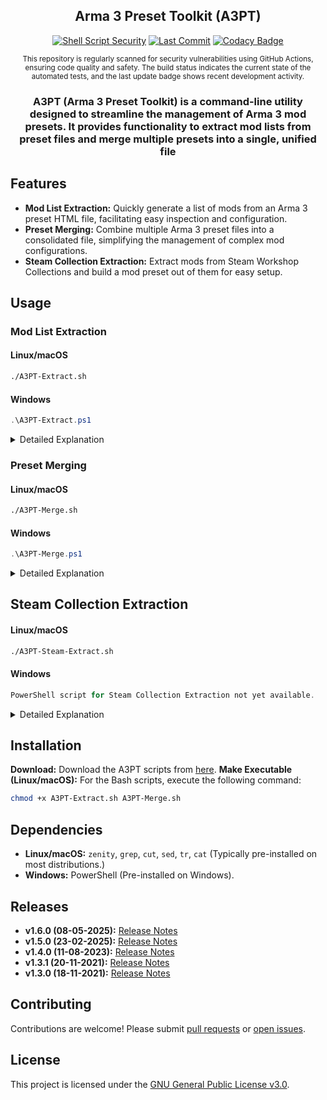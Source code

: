 <div align="center">

## Arma 3 Preset Toolkit (A3PT)

[![Shell Script Security](https://github.com/MBarkerUK/A3PT/actions/workflows/CScan.yml/badge.svg?branch=main)](https://github.com/MBarkerUK/A3PT/actions/workflows/CScan.yml)
[![Last Commit](https://img.shields.io/github/last-commit/MBarkerUK/A3PT)](https://github.com/MBarkerUK/A3PT/commits/main)
[![Codacy Badge](https://app.codacy.com/project/badge/Grade/ff18ca2d321c4fe09a81a6679d153c24)](https://app.codacy.com/gh/MBarkerUK/A3PT/dashboard?utm_source=gh&utm_medium=referral&utm_content=&utm_campaign=Badge_grade)

<small>This repository is regularly scanned for security vulnerabilities using GitHub Actions, ensuring code quality and safety. The build status indicates the current state of the automated tests, and the last update badge shows recent development activity.</small>

### A3PT (Arma 3 Preset Toolkit) is a command-line utility designed to streamline the management of Arma 3 mod presets. It provides functionality to extract mod lists from preset files and merge multiple presets into a single, unified file

</div>

## Features

* **Mod List Extraction:** Quickly generate a list of mods from an Arma 3 preset HTML file, facilitating easy inspection and configuration.
* **Preset Merging:** Combine multiple Arma 3 preset files into a consolidated file, simplifying the management of complex mod configurations.
* **Steam Collection Extraction:** Extract mods from Steam Workshop Collections and build a mod preset out of them for easy setup.

## Usage

### Mod List Extraction

#### Linux/macOS

```bash
./A3PT-Extract.sh
```

#### Windows

```powershell
.\A3PT-Extract.ps1
```

<details>
<summary>Detailed Explanation</summary>

This command extracts mod names from a given Arma 3 preset HTML file.

1. **File Selection:** A file selection dialog will appear, prompting you to choose the desired preset HTML file.

2. **Mod Name Extraction:** The script parses the HTML file, identifying and extracting the mod names.

3. **Output:** The extracted mod list is saved to `ModList.txt` in the current working directory. The file contains a single line with mod names delimited by `;@`, suitable for direct use in configuration files.

</details>

### Preset Merging

#### Linux/macOS

```bash
./A3PT-Merge.sh
```

#### Windows

```powershell
.\A3PT-Merge.ps1
```

<details>
<summary>Detailed Explanation</summary>

This command merges two Arma 3 preset HTML files.

1. **File Selection:** You will be prompted to select two preset HTML files.

2. **Template Utilization:** The script uses a template file (`Arma 3 Preset Default.html`) to ensure proper formatting of the merged output.

3. **Mod List Extraction & Combination:** The script extracts the mod lists from the selected files and combines them.

4. **Template Population:** The combined mod list is inserted into the designated section of the template.

5. **Output:** The merged preset is saved as `Arma 3 Preset Merged.html` in the current working directory.

</details>

## Steam Collection Extraction

#### Linux/macOS
```bash
./A3PT-Steam-Extract.sh
```

#### Windows
```powerShell
PowerShell script for Steam Collection Extraction not yet available.
```

<details>
<summary>Detailed Explanation</summary>

This command extracts a mod list from a Steam Workshop Collection URL and merges it into an Arma 3 preset file.

1. **Collection URL Input:** A dialog will appear, prompting you to enter the URL of the Steam Workshop Collection.

2. **Output File Selection:** You will be prompted to choose where to save the generated Arma 3 preset HTML file.

3. **Template Utilization:** The script uses a template file (Arma 3 Preset Default.html) to ensure proper formatting of the output preset.

4. **Mod List Extraction & Combination:** The script parses the HTML from the Steam Workshop Collection URL, extracts the mod names and their Steam Workshop IDs, and combines them into a format suitable for the Arma 3 preset file.

5. **Template Population:** The extracted and formatted mod list is inserted into the designated mod list section of the template.

6. **Output:** The new preset containing the mods from the Steam Workshop Collection is saved to the location you specified.

</details>

## Installation

**Download:** Download the A3PT scripts from [here](https://github.com/MBarkerUK/A3PT/releases).
**Make Executable (Linux/macOS):** For the Bash scripts, execute the following command:

```bash
chmod +x A3PT-Extract.sh A3PT-Merge.sh
```

## Dependencies

* **Linux/macOS:**  `zenity`, `grep`, `cut`, `sed`, `tr`, `cat` (Typically pre-installed on most distributions.)
* **Windows:** PowerShell (Pre-installed on Windows).

## Releases

* **v1.6.0 (08-05-2025):** [Release Notes](https://github.com/MBarkerUK/A3PT/releases/tag/1.6.0)
* **v1.5.0 (23-02-2025):** [Release Notes](https://github.com/MBarkerUK/A3PT/releases/tag/1.5.0)
* **v1.4.0 (11-08-2023):** [Release Notes](https://github.com/MBarkerUK/A3PT/releases/tag/1.4.0)
* **v1.3.1 (20-11-2021):** [Release Notes](https://github.com/MBarkerUK/A3PT/releases/tag/1.3.1)
* **v1.3.0 (18-11-2021):** [Release Notes](https://github.com/MBarkerUK/A3PT/releases/tag/1.3.0)

## Contributing

Contributions are welcome! Please submit [pull requests](https://github.com/MBarkerUK/A3PT/pulls) or [open issues](https://github.com/MBarkerUK/A3PT/issues).

## License

This project is licensed under the [GNU General Public License v3.0](LICENSE).
